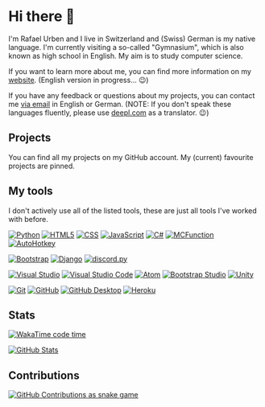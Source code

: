 # Hi there 👋

I'm Rafael Urben and I live in Switzerland and (Swiss) German is my native language. I'm currently visiting a so-called "Gymnasium", which is also known as high school in English. 
My aim is to study computer science.

If you want to learn more about me, you can find more information on my [website](https://rafaelurben.ch). (English version in progress... 😉)

If you have any feedback or questions about my projects, you can contact me [via email](https://go.rafaelurben.ch/devmail) in English or German. (NOTE: If you don't speak these languages fluently, please use [deepl.com](https://deepl.com) as a translator. 😉)

## Projects

You can find all my projects on my GitHub account. My (current) favourite projects are pinned.

## My tools

I don't actively use all of the listed tools, these are just all tools I've worked with before.

[![Python](<https://img.shields.io/badge/-Python-3776AB?style=flat&logo=python&logoColor=white>)](https://www.python.org/)
[![HTML5](<https://img.shields.io/badge/-HTML5-E34F26?style=flat&logo=html5&logoColor=white>)](https://www.wikiwand.com/en/HTML5)
[![CSS](<https://img.shields.io/badge/-CSS3-1572B6?style=flat&logo=css3&logoColor=white>)](https://www.wikiwand.com/en/Cascading_Style_Sheets)
[![JavaScript](<https://img.shields.io/badge/-JavaScript-eed718?style=flat&logo=javascript&logoColor=white>)](https://www.wikiwand.com/en/JavaScript)
[![C#](<https://img.shields.io/badge/-C%23-659ad2?style=flat&logo=csharp&logoColor=white>)](https://unity3d.com/learning-c-sharp-in-unity-for-beginners)
[![MCFunction](<http://img.shields.io/badge/-MCFunction-62B47A?style=flat&logo=minecraft&logoColor=white>)](https://minecraft.gamepedia.com/Function_(Java_Edition))
[![AutoHotkey](<https://img.shields.io/badge/-AutoHotkey-334455?style=flat&logo=autohotkey&logoColor=white>)](https://www.autohotkey.com/)

[![Bootstrap](<https://img.shields.io/badge/-Bootstrap-7952B3?style=flat&logo=bootstrap&logoColor=white>)](https://getbootstrap.com/)
[![Django](<https://img.shields.io/badge/-Django-092E20?style=flat&logo=django&logoColor=white>)](https://www.djangoproject.com)
[![discord.py](<https://img.shields.io/badge/-discord.py-5865F2?style=flat&logo=discord&logoColor=white>)](https://discordpy.readthedocs.io)

[![Visual Studio](<http://img.shields.io/badge/-Visual Studio-5C2D91?style=flat&logo=visualstudio&logoColor=white>)](https://visualstudio.com/)
[![Visual Studio Code](<http://img.shields.io/badge/-VS Code-007ACC?style=flat&logo=visualstudiocode&logoColor=white>)](https://code.visualstudio.com/)
[![Atom](<http://img.shields.io/badge/-Atom-66595C?style=flat&logo=atom&logoColor=white>)](https://atom.io/)
[![Bootstrap Studio](<http://img.shields.io/badge/-Bootstrap Studio-7952B3?style=flat&logo=bootstrap&logoColor=white>)](https://bootstrapstudio.io)
[![Unity](<http://img.shields.io/badge/-Unity-000000?style=flat&logo=unity&logoColor=white>)](https://unity.com/)

[![Git](<http://img.shields.io/badge/-Git-F1502F?style=flat&logo=git&logoColor=FFFFFF>)](https://git-scm.com/)
[![GitHub](<http://img.shields.io/badge/-Github-181717?style=flat&logo=github&logoColor=FFFFFF>)](https://github.com/)
[![GitHub Desktop](<http://img.shields.io/badge/-Github Desktop-181717?style=flat&logo=github&logoColor=FFFFFF>)](https://desktop.github.com/)
[![Heroku](<http://img.shields.io/badge/-Heroku-430098?style=flat&logo=heroku&logoColor=white>)](https://heroku.com/)


## Stats
[![WakaTime code time](https://wakatime.com/badge/user/c61e21c4-90ec-4953-b64f-e1a589f1e09c.svg)](https://wakatime.com/@rafaelurben)

[![GitHub Stats](https://github-readme-stats.vercel.app/api?username=rafaelurben&show_icons=true&theme=dark&count_private=true)](https://github.com/rafaelurben/)
  
## Contributions
[![GitHub Contributions as snake game](https://github.com/rafaelurben/rafaelurben/blob/output/github-contribution-grid-snake.svg)](https://github.com/Platane/snk)
